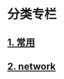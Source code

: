 # 分类专栏

## [1. 常用](https://github.com/bertramcheng/blog/tree/master/common)

## [2. network](https://github.com/bertramcheng/blog/tree/master/network)
